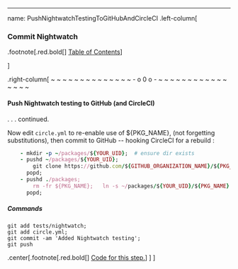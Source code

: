 ---
name: PushNightwatchTestingToGitHubAndCircleCI
.left-column[
  ### Commit Nightwatch
.footnote[.red.bold[] [Table of Contents](./)] 
<!-- H -->]
.right-column[
~ ~ ~ ~ ~ ~ ~ ~ ~ ~ ~ ~ ~ ~ - o 0 o - ~ ~ ~ ~ ~ ~ ~ ~ ~ ~ ~ ~ ~ ~ ~ ~

#### Push Nightwatch testing to GitHub (and CircleCI)

. . . continued.

Now edit ```circle.yml``` to re-enable use of ${PKG_NAME}, (not forgetting substitutions), then commit to GitHub -- hooking CircleCI for a rebuild :

```ruby
    - mkdir -p ~/packages/${YOUR_UID};  # ensure dir exists
    - pushd ~/packages/${YOUR_UID};
        git clone https://github.com/${GITHUB_ORGANIZATION_NAME}/${PKG_NAME};
      popd;
    - pushd ./packages;
        rm -fr ${PKG_NAME};   ln -s ~/packages/${YOUR_UID}/${PKG_NAME} ${PKG_NAME};
      popd;
```
##### Commands
```terminal
git add tests/nightwatch;
git add circle.yml;
git commit -am 'Added Nightwatch testing';
git push
```
<!-- Code for this begins at line #190 -->
<!-- B -->
.center[.footnote[.red.bold[] <a href="https://github.com/martinhbramwell/Meteor-CI-Tutorial/blob/master/Part06_CloudContinuousIntegration.sh#L190" target="_blank">Code for this step.</a>] ]
]
